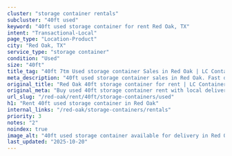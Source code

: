 ```yaml
---
cluster: "storage container rentals"
subcluster: "40ft used"
keyword: "40ft used storage container for rent Red Oak, TX"
intent: "Transactional-Local"
page_type: "Location-Product"
city: "Red Oak, TX"
service_type: "storage container"
condition: "Used"
size: "40ft"
title_tag: "40ft 7tm Used storage container Sales in Red Oak | LC Container"
meta_description: "40ft used storage container sales in Red Oak. Fast delivery, competitive pricing. Serving storage containers area. Quote ID: 41H. Call (214) 524-4168 for your free quote today."
original_title: "Red Oak 40ft storage container for rent | LC Container"
original_meta: "Buy used 40ft storage container rent with local delivery in Red Oak, TX. LC Container — local Since 2003. Request a fast quote today."
url_slug: "/red-oak/rent/40ft/storage-containers/used"
h1: "Rent 40ft used storage container in Red Oak"
internal_links: "/red-oak/storage-containers/rentals"
priority: 3
notes: "2"
noindex: true
image_alt: "40ft used storage container available for delivery in Red Oak"
last_updated: "2025-10-20"
---
```


<!-- TODO: Add unique city/inventory copy, images, and internal links here. -->
